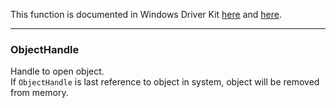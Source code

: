 This function is documented in Windows Driver Kit [here](https://learn.microsoft.com/en-us/windows-hardware/drivers/ddi/ntifs/nf-ntifs-ntclose) and [here](https://learn.microsoft.com/en-us/windows-hardware/drivers/ddi/wdm/nf-wdm-zwclose).

---

### ObjectHandle

Handle to open object. \
If `ObjectHandle` is last reference to object in system, object will be removed from memory.
